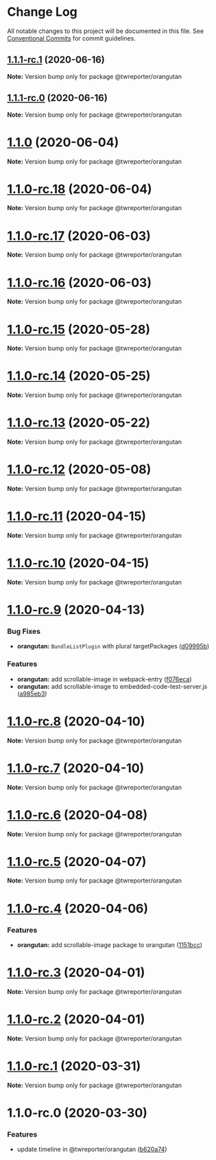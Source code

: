 # Change Log

All notable changes to this project will be documented in this file.
See [Conventional Commits](https://conventionalcommits.org) for commit guidelines.

## [1.1.1-rc.1](https://github.com/twreporter/orangutan/compare/@twreporter/orangutan@1.1.1-rc.0...@twreporter/orangutan@1.1.1-rc.1) (2020-06-16)

**Note:** Version bump only for package @twreporter/orangutan





## [1.1.1-rc.0](https://github.com/twreporter/orangutan/compare/@twreporter/orangutan@1.1.0...@twreporter/orangutan@1.1.1-rc.0) (2020-06-16)

**Note:** Version bump only for package @twreporter/orangutan





# [1.1.0](https://github.com/twreporter/orangutan/compare/@twreporter/orangutan@1.1.0-rc.18...@twreporter/orangutan@1.1.0) (2020-06-04)

**Note:** Version bump only for package @twreporter/orangutan





# [1.1.0-rc.18](https://github.com/twreporter/orangutan/compare/@twreporter/orangutan@1.1.0-rc.17...@twreporter/orangutan@1.1.0-rc.18) (2020-06-04)

**Note:** Version bump only for package @twreporter/orangutan





# [1.1.0-rc.17](https://github.com/twreporter/orangutan/compare/@twreporter/orangutan@1.1.0-rc.16...@twreporter/orangutan@1.1.0-rc.17) (2020-06-03)

**Note:** Version bump only for package @twreporter/orangutan





# [1.1.0-rc.16](https://github.com/twreporter/orangutan/compare/@twreporter/orangutan@1.1.0-rc.15...@twreporter/orangutan@1.1.0-rc.16) (2020-06-03)

**Note:** Version bump only for package @twreporter/orangutan





# [1.1.0-rc.15](https://github.com/twreporter/orangutan/compare/@twreporter/orangutan@1.1.0-rc.14...@twreporter/orangutan@1.1.0-rc.15) (2020-05-28)

**Note:** Version bump only for package @twreporter/orangutan





# [1.1.0-rc.14](https://github.com/twreporter/orangutan/compare/@twreporter/orangutan@1.1.0-rc.13...@twreporter/orangutan@1.1.0-rc.14) (2020-05-25)

**Note:** Version bump only for package @twreporter/orangutan





# [1.1.0-rc.13](https://github.com/twreporter/orangutan/compare/@twreporter/orangutan@1.1.0-rc.12...@twreporter/orangutan@1.1.0-rc.13) (2020-05-22)

**Note:** Version bump only for package @twreporter/orangutan





# [1.1.0-rc.12](https://github.com/twreporter/orangutan/compare/@twreporter/orangutan@1.1.0-rc.11...@twreporter/orangutan@1.1.0-rc.12) (2020-05-08)

**Note:** Version bump only for package @twreporter/orangutan





# [1.1.0-rc.11](https://github.com/twreporter/orangutan/compare/@twreporter/orangutan@1.1.0-rc.10...@twreporter/orangutan@1.1.0-rc.11) (2020-04-15)

**Note:** Version bump only for package @twreporter/orangutan





# [1.1.0-rc.10](https://github.com/twreporter/orangutan/compare/@twreporter/orangutan@1.1.0-rc.9...@twreporter/orangutan@1.1.0-rc.10) (2020-04-15)

**Note:** Version bump only for package @twreporter/orangutan





# [1.1.0-rc.9](https://github.com/twreporter/orangutan/compare/@twreporter/orangutan@1.1.0-rc.8...@twreporter/orangutan@1.1.0-rc.9) (2020-04-13)


### Bug Fixes

* **orangutan:** `BundleListPlugin` with plural targetPackages ([d09995b](https://github.com/twreporter/orangutan/commit/d09995bada11c04d8a2060e120f210f723e33321))


### Features

* **orangutan:** add scrollable-image in webpack-entry ([f076eca](https://github.com/twreporter/orangutan/commit/f076eca8c4cebe1104e2866bbb9a4ced4f1f5d9b))
* **orangutan:** add scrollable-image to embedded-code-test-server.js ([a985eb3](https://github.com/twreporter/orangutan/commit/a985eb33756a7bf801ab3f54be123ac3fa8a94d2))





# [1.1.0-rc.8](https://github.com/twreporter/orangutan/compare/@twreporter/orangutan@1.1.0-rc.7...@twreporter/orangutan@1.1.0-rc.8) (2020-04-10)

**Note:** Version bump only for package @twreporter/orangutan





# [1.1.0-rc.7](https://github.com/twreporter/orangutan/compare/@twreporter/orangutan@1.1.0-rc.6...@twreporter/orangutan@1.1.0-rc.7) (2020-04-10)

**Note:** Version bump only for package @twreporter/orangutan





# [1.1.0-rc.6](https://github.com/twreporter/orangutan/compare/@twreporter/orangutan@1.1.0-rc.5...@twreporter/orangutan@1.1.0-rc.6) (2020-04-08)

**Note:** Version bump only for package @twreporter/orangutan





# [1.1.0-rc.5](https://github.com/twreporter/orangutan/compare/@twreporter/orangutan@1.1.0-rc.4...@twreporter/orangutan@1.1.0-rc.5) (2020-04-07)

**Note:** Version bump only for package @twreporter/orangutan





# [1.1.0-rc.4](https://github.com/twreporter/orangutan/compare/@twreporter/orangutan@1.1.0-rc.3...@twreporter/orangutan@1.1.0-rc.4) (2020-04-06)


### Features

* **orangutan:** add scrollable-image package to orangutan ([1151bcc](https://github.com/twreporter/orangutan/commit/1151bccdb7151db809feba39e1c703cb2d19770c))





# [1.1.0-rc.3](https://github.com/twreporter/orangutan/compare/@twreporter/orangutan@1.1.0-rc.2...@twreporter/orangutan@1.1.0-rc.3) (2020-04-01)

**Note:** Version bump only for package @twreporter/orangutan





# [1.1.0-rc.2](https://github.com/twreporter/orangutan/compare/@twreporter/orangutan@1.1.0-rc.1...@twreporter/orangutan@1.1.0-rc.2) (2020-04-01)

**Note:** Version bump only for package @twreporter/orangutan





# [1.1.0-rc.1](https://github.com/twreporter/orangutan/compare/@twreporter/orangutan@1.1.0-rc.0...@twreporter/orangutan@1.1.0-rc.1) (2020-03-31)

**Note:** Version bump only for package @twreporter/orangutan





# 1.1.0-rc.0 (2020-03-30)


### Features

* update timeline in @twreporter/orangutan ([b620a74](https://github.com/twreporter/orangutan/commit/b620a74792c17b3fe4b0f28fb6b9f02a1ec0739a))
